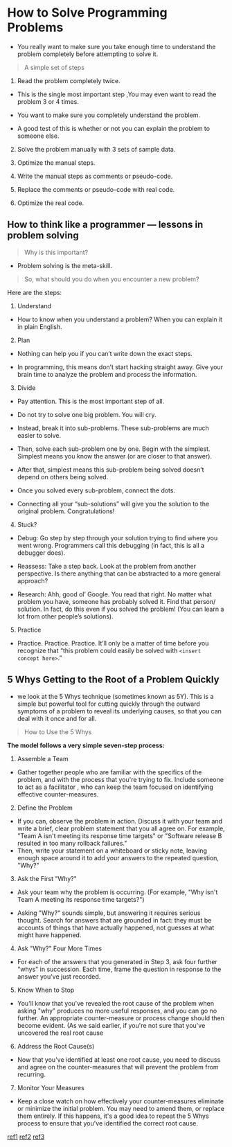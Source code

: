 # How to Solve Programming Problems

- You really want to make sure you take enough time to understand the problem completely before attempting to solve it.

> A simple set of steps

1. Read the problem completely twice.
- This is the single most important step ,You may even want to read the problem 3 or 4 times.

- You want to make sure you completely understand the problem.
- A good test of this is whether or not you can explain the problem to someone else.

2. Solve the problem manually with 3 sets of sample data.

3. Optimize the manual steps.

4. Write the manual steps as comments or pseudo-code.

5. Replace the comments or pseudo-code with real code.

6. Optimize the real code.




## How to think like a programmer — lessons in problem solving

>  Why is this important?
- Problem solving is the meta-skill.

> So, what should you do when you encounter a new problem?

 Here are the steps:

1. Understand 

- How to know when you understand a problem? When you can explain it in plain English.

2. Plan

- Nothing can help you if you can’t write down the exact steps.

- In programming, this means don’t start hacking straight away. Give your brain time to analyze the problem and process the information.

3. Divide 

- Pay attention. This is the most important step of all.

- Do not try to solve one big problem. You will cry.

- Instead, break it into sub-problems. These sub-problems are much easier to solve.

- Then, solve each sub-problem one by one. Begin with the simplest. Simplest means you know the answer (or are closer to that answer).

- After that, simplest means this sub-problem being solved doesn’t depend on others being solved.

- Once you solved every sub-problem, connect the dots.

- Connecting all your “sub-solutions” will give you the solution to the original problem. Congratulations!

4. Stuck? 

- Debug: Go step by step through your solution trying to find where you went wrong. Programmers call this debugging (in fact, this is all a debugger does).

- Reassess: Take a step back. Look at the problem from another perspective. Is there anything that can be abstracted to a more general approach?

- Research: Ahh, good ol’ Google. You read that right. No matter what problem you have, someone has probably solved it. Find that person/ solution. In fact, do this even if you solved the problem! (You can learn a lot from other people’s solutions).


5. Practice 

- Practice. Practice. Practice. It’ll only be a matter of time before you recognize that “this problem could easily be solved with `<insert concept here>`.” 


## 5 Whys Getting to the Root of a Problem Quickly 

- we look at the 5 Whys technique (sometimes known as 5Y). This is a simple but powerful tool for cutting quickly through the outward symptoms of a problem to reveal its underlying causes, so that you can deal with it once and for all.

> How to Use the 5 Whys

 **The model follows a very simple seven-step process:**

1. Assemble a Team

- Gather together people who are familiar with the specifics of the problem, and with the process that you're trying to fix. Include someone to act as a facilitator , who can keep the team focused on identifying effective counter-measures.

2. Define the Problem 

- If you can, observe the problem in action. Discuss it with your team and write a brief, clear problem statement that you all agree on. For example, "Team A isn't meeting its response time targets" or "Software release B resulted in too many rollback failures."
- Then, write your statement on a whiteboard or sticky note, leaving enough space around it to add your answers to the repeated question, "Why?"

3. Ask the First "Why?"

- Ask your team why the problem is occurring. (For example, "Why isn't Team A meeting its response time targets?")

- Asking "Why?" sounds simple, but answering it requires serious thought. Search for answers that are grounded in fact: they must be accounts of things that have actually happened, not guesses at what might have happened.

4. Ask "Why?" Four More Times 

- For each of the answers that you generated in Step 3, ask four further "whys" in succession. Each time, frame the question in response to the answer you've just recorded.

5. Know When to Stop

- You'll know that you've revealed the root cause of the problem when asking "why" produces no more useful responses, and you can go no further. An appropriate counter-measure or process change should then become evident. (As we said earlier, if you're not sure that you've uncovered the real root cause

6. Address the Root Cause(s) 
- Now that you've identified at least one root cause, you need to discuss and agree on the counter-measures that will prevent the problem from recurring. 

7. Monitor Your Measures

- Keep a close watch on how effectively your counter-measures eliminate or minimize the initial problem. You may need to amend them, or replace them entirely. If this happens, it's a good idea to repeat the 5 Whys process to ensure that you've identified the correct root cause. 




[ref1](https://www.mindtools.com/pages/article/newTMC_5W.htm)
[ref2](https://www.freecodecamp.org/news/how-to-think-like-a-programmer-lessons-in-problem-solving-d1d8bf1de7d2/)
[ref3](https://simpleprogrammer.com/solving-problems-breaking-it-down/)